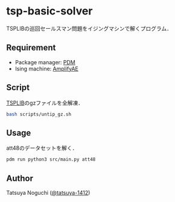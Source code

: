 # tsp-basic-solver

TSPLIBの巡回セールスマン問題をイジングマシンで解くプログラム．

## Requirement

- Package manager: [PDM](https://github.com/pdm-project/pdm)
- Ising machine: [AmplifyAE](https://amplify.fixstars.com/ja/)

## Script

[TSPLIB](http://comopt.ifi.uni-heidelberg.de/software/TSPLIB95/)のgzファイルを全解凍．
```sh
bash scripts/untip_gz.sh
```

## Usage

att48のデータセットを解く．
```sh
pdm run python3 src/main.py att48
```


## Author
Tatsuya Noguchi ([@tatsuya-1412](https://github.com/tatsuya-1412))